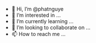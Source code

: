 - 👋 Hi, I’m @phatnguye
- 👀 I’m interested in ...
- 🌱 I’m currently learning ...
- 💞️ I’m looking to collaborate on ...
- 📫 How to reach me ...

<!---
phatnguye/phatnguye is a ✨ special ✨ repository because its `README.md` (this file) appears on your GitHub profile.
You can click the Preview link to take a look at your changes.
--->
